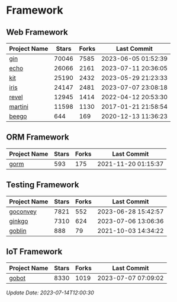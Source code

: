 # Framework

## Web Framework
| Project Name | Stars | Forks | Last Commit |
| ------------ | ----- | ----- | ----------- |
| [gin](https://github.com/gin-gonic/gin) | 70046 | 7585 | 2023-06-05 01:52:39 |
| [echo](https://github.com/labstack/echo) | 26066 | 2161 | 2023-07-11 20:36:05 |
| [kit](https://github.com/go-kit/kit) | 25190 | 2432 | 2023-05-29 21:23:33 |
| [iris](https://github.com/kataras/iris) | 24147 | 2481 | 2023-07-07 23:08:18 |
| [revel](https://github.com/revel/revel) | 12945 | 1414 | 2022-04-12 20:53:30 |
| [martini](https://github.com/go-martini/martini) | 11598 | 1130 | 2017-01-21 21:58:54 |
| [beego](https://github.com/astaxie/beego) | 644 | 169 | 2020-12-13 11:36:23 |

## ORM Framework
| Project Name | Stars | Forks | Last Commit |
| ------------ | ----- | ----- | ----------- |
| [gorm](https://github.com/jinzhu/gorm) | 593 | 175 | 2021-11-20 01:15:37 |

## Testing Framework
| Project Name | Stars | Forks | Last Commit |
| ------------ | ----- | ----- | ----------- |
| [goconvey](https://github.com/smartystreets/goconvey) | 7821 | 552 | 2023-06-28 15:42:57 |
| [ginkgo](https://github.com/onsi/ginkgo) | 7310 | 624 | 2023-07-06 13:06:36 |
| [goblin](https://github.com/franela/goblin) | 888 | 79 | 2021-10-03 14:34:22 |

## IoT Framework
| Project Name | Stars | Forks | Last Commit |
| ------------ | ----- | ----- | ----------- |
| [gobot](https://github.com/hybridgroup/gobot) | 8330 | 1019 | 2023-07-07 07:09:02 |

*Update Date: 2023-07-14T12:00:30*